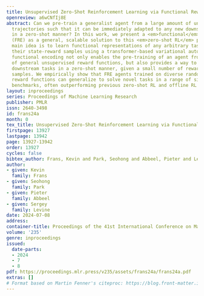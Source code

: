 ```yaml
---
title: Unsupervised Zero-Shot Reinforcement Learning via Functional Reward Encodings
openreview: a6wCNfIj8E
abstract: Can we pre-train a generalist agent from a large amount of unlabeled offline
  trajectories such that it can be immediately adapted to any new downstream tasks
  in a zero-shot manner? In this work, we present a <em>functional</em> reward encoding
  (FRE) as a general, scalable solution to this <em>zero-shot RL</em> problem. Our
  main idea is to learn functional representations of any arbitrary tasks by encoding
  their state-reward samples using a transformer-based variational auto-encoder. This
  functional encoding not only enables the pre-training of an agent from a wide diversity
  of general unsupervised reward functions, but also provides a way to solve any new
  downstream tasks in a zero-shot manner, given a small number of reward-annotated
  samples. We empirically show that FRE agents trained on diverse random unsupervised
  reward functions can generalize to solve novel tasks in a range of simulated robotic
  benchmarks, often outperforming previous zero-shot RL and offline RL methods.
layout: inproceedings
series: Proceedings of Machine Learning Research
publisher: PMLR
issn: 2640-3498
id: frans24a
month: 0
tex_title: Unsupervised Zero-Shot Reinforcement Learning via Functional Reward Encodings
firstpage: 13927
lastpage: 13942
page: 13927-13942
order: 13927
cycles: false
bibtex_author: Frans, Kevin and Park, Seohong and Abbeel, Pieter and Levine, Sergey
author:
- given: Kevin
  family: Frans
- given: Seohong
  family: Park
- given: Pieter
  family: Abbeel
- given: Sergey
  family: Levine
date: 2024-07-08
address:
container-title: Proceedings of the 41st International Conference on Machine Learning
volume: '235'
genre: inproceedings
issued:
  date-parts:
  - 2024
  - 7
  - 8
pdf: https://proceedings.mlr.press/v235/assets/frans24a/frans24a.pdf
extras: []
# Format based on Martin Fenner's citeproc: https://blog.front-matter.io/posts/citeproc-yaml-for-bibliographies/
---
```

